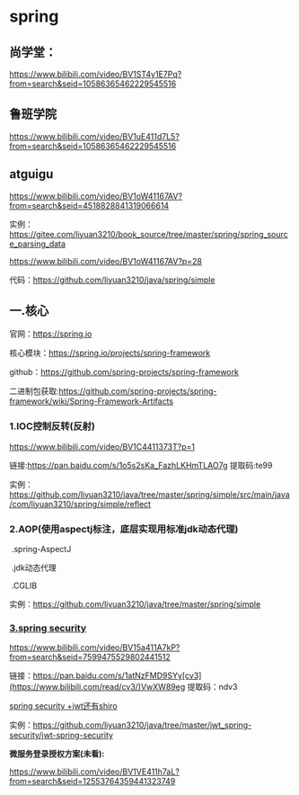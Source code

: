 # spring

## 尚学堂：

https://www.bilibili.com/video/BV1ST4y1E7Pq?from=search&seid=10586365462229545516

## 鲁班学院

https://www.bilibili.com/video/BV1uE411d7L5?from=search&seid=10586365462229545516

## atguigu

https://www.bilibili.com/video/BV1oW41167AV?from=search&seid=4518828841319066614

实例：https://gitee.com/liyuan3210/book_source/tree/master/spring/spring_source_parsing_data

https://www.bilibili.com/video/BV1oW41167AV?p=28

代码：https://github.com/liyuan3210/java/spring/simple

## 一.核心

官网：https://spring.io

核心模块：https://spring.io/projects/spring-framework

github：https://github.com/spring-projects/spring-framework

二进制包获取:https://github.com/spring-projects/spring-framework/wiki/Spring-Framework-Artifacts

### 1.IOC控制反转(反射)

https://www.bilibili.com/video/BV1C4411373T?p=1

链接:https://pan.baidu.com/s/1o5s2sKa_FazhLKHmTLAO7g 提取码:te99

实例：https://github.com/liyuan3210/java/tree/master/spring/simple/src/main/java/com/liyuan3210/spring/simple/reflect

### 2.AOP(使用aspectj标注，底层实现用标准jdk动态代理)

​	.spring-AspectJ

​	.jdk动态代理

​	.CGLIB

实例：https://github.com/liyuan3210/java/tree/master/spring/simple

### [3.spring security](jwt_spring_security.md)

https://www.bilibili.com/video/BV15a411A7kP?from=search&seid=7599475529802441512

链接：https://pan.baidu.com/s/1atNzFMD9SYy[cv3](https://www.bilibili.com/read/cv3/)VwXW89eg 
提取码：ndv3

[spring security +jwt还有shiro](oauth.md)

实例：https://github.com/liyuan3210/java/tree/master/jwt_spring-security/jwt-spring-security

**微服务登录授权方案(未看):**

https://www.bilibili.com/video/BV1VE411h7aL?from=search&seid=12553764359441323749

